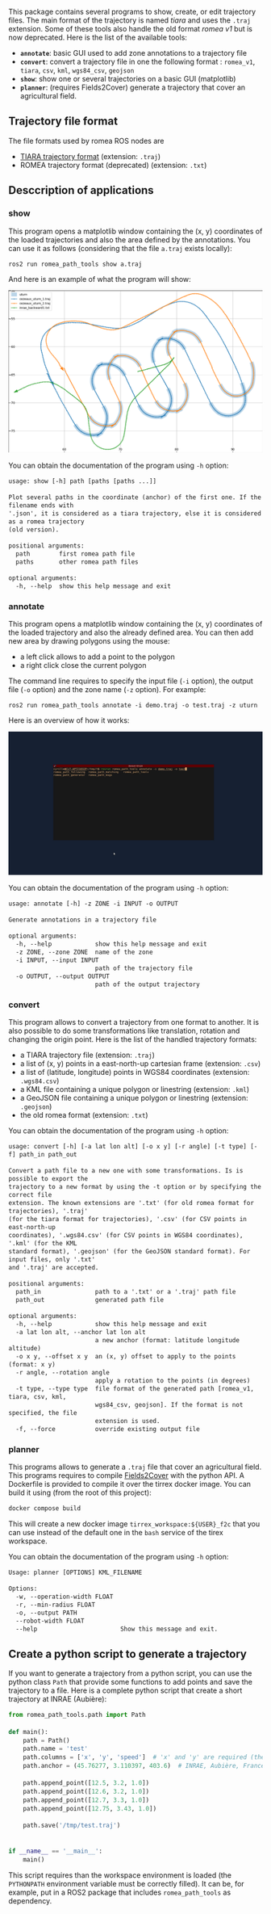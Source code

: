 This package contains several programs to show, create, or edit trajectory files.
The main format of the trajectory is named _tiara_ and uses the `.traj` extension. Some of these
tools also handle the old format _romea v1_ but is now deprecated.
Here is the list of the available tools:

* **`annotate`**: basic GUI used to add zone annotations to a trajectory file
* **`convert`**: convert a trajectory file in one the following format : `romea_v1`, `tiara`, `csv`,
  `kml`, `wgs84_csv`, `geojson`
* **`show`**: show one or several trajectories on a basic GUI (matplotlib)
* **`planner`**: (requires Fields2Cover) generate a trajectory that cover an agricultural field.

## Trajectory file format

The file formats used by romea ROS nodes are
* [TIARA trajectory format](doc/tiara_format.md) (extension: `.traj`)
* ROMEA trajectory format (deprecated) (extension: `.txt`)


## Desccription of applications

### show

This program opens a matplotlib window containing the (x, y) coordinates of the loaded trajectories
and also the area defined by the annotations.
You can use it as follows (considering that the file `a.traj` exists locally):
```
ros2 run romea_path_tools show a.traj
```
And here is an example of what the program will show:

![](doc/data/demo_show.png)

You can obtain the documentation of the program using `-h` option:
```
usage: show [-h] path [paths [paths ...]]

Plot several paths in the coordinate (anchor) of the first one. If the filename ends with
'.json', it is considered as a tiara trajectory, else it is considered as a romea trajectory
(old version).

positional arguments:
  path        first romea path file
  paths       other romea path files

optional arguments:
  -h, --help  show this help message and exit
```

### annotate

This program opens a matplotlib window containing the (x, y) coordinates of the loaded trajectory
and also the already defined area.
You can then add new area by drawing polygons using the mouse:

* a left click allows to add a point to the polygon
* a right click close the current polygon

The command line requires to specify the input file (`-i` option), the output file (`-o` option) and
the zone name (`-z` option).
For example:
```
ros2 run romea_path_tools annotate -i demo.traj -o test.traj -z uturn
```

Here is an overview of how it works:

![](doc/data/demo_annotate.gif)

You can obtain the documentation of the program using `-h` option:
```
usage: annotate [-h] -z ZONE -i INPUT -o OUTPUT

Generate annotations in a trajectory file

optional arguments:
  -h, --help            show this help message and exit
  -z ZONE, --zone ZONE  name of the zone
  -i INPUT, --input INPUT
                        path of the trajectory file
  -o OUTPUT, --output OUTPUT
                        path of the output trajectory
```

### convert

This program allows to convert a trajectory from one format to another.
It is also possible to do some transformations like translation, rotation and changing the origin
point.
Here is the list of the handled trajectory formats:

* a TIARA trajectory file (extension: `.traj`)
* a list of (x, y) points in a east-north-up cartesian frame (extension: `.csv`)
* a list of (latitude, longitude) points in WGS84 coordinates (extension: `.wgs84.csv`)
* a KML file containing a unique polygon or linestring (extension: `.kml`)
* a GeoJSON file containing a unique polygon or linestring (extension: `.geojson`)
* the old romea format (extension: `.txt`)

You can obtain the documentation of the program using `-h` option:
```
usage: convert [-h] [-a lat lon alt] [-o x y] [-r angle] [-t type] [-f] path_in path_out

Convert a path file to a new one with some transformations. Is is possible to export the
trajectory to a new format by using the -t option or by specifying the correct file
extension. The known extensions are '.txt' (for old romea format for trajectories), '.traj'
(for the tiara format for trajectories), '.csv' (for CSV points in east-north-up
coordinates), '.wgs84.csv' (for CSV points in WGS84 coordinates), '.kml' (for the KML
standard format), '.geojson' (for the GeoJSON standard format). For input files, only '.txt'
and '.traj' are accepted.

positional arguments:
  path_in               path to a '.txt' or a '.traj' path file
  path_out              generated path file

optional arguments:
  -h, --help            show this help message and exit
  -a lat lon alt, --anchor lat lon alt
                        a new anchor (format: latitude longitude altitude)
  -o x y, --offset x y  an (x, y) offset to apply to the points (format: x y)
  -r angle, --rotation angle
                        apply a rotation to the points (in degrees)
  -t type, --type type  file format of the generated path [romea_v1, tiara, csv, kml,
                        wgs84_csv, geojson]. If the format is not specified, the file
                        extension is used.
  -f, --force           override existing output file
```

### planner

This programs allows to generate a `.traj` file that cover an agricultural field.
This programs requires to compile
[Fields2Cover](https://fields2cover.github.io/source/installation.html#compilation-with-python-interface)
with the python API.
A Dockerfile is provided to compile it over the tirrex docker image.
You can build it using (from the root of this project):
```bash
docker compose build
```

This will create a new docker image `tirrex_workspace:${USER}_f2c` that you can use instead of the
default one in the `bash` service of the tirex workspace.

You can obtain the documentation of the program using `-h` option:
```
Usage: planner [OPTIONS] KML_FILENAME

Options:
  -w, --operation-width FLOAT
  -r, --min-radius FLOAT
  -o, --output PATH
  --robot-width FLOAT
  --help                       Show this message and exit.
```


## Create a python script to generate a trajectory

If you want to generate a trajectory from a python script, you can use the python class `Path` that
provide some functions to add points and save the trajectory to a file.
Here is a complete python script that create a short trajectory at INRAE (Aubière):

```python
from romea_path_tools.path import Path

def main():
    path = Path()
    path.name = 'test'
    path.columns = ['x', 'y', 'speed']  # 'x' and 'y' are required (these are the default)
    path.anchor = (45.76277, 3.110397, 403.6)  # INRAE, Aubière, France

    path.append_point([12.5, 3.2, 1.0])
    path.append_point([12.6, 3.2, 1.0])
    path.append_point([12.7, 3.3, 1.0])
    path.append_point([12.75, 3.43, 1.0])

    path.save('/tmp/test.traj')


if __name__ == '__main__':
    main()
```

This script requires than the workspace environment is loaded (the `PYTHONPATH` environment variable
must be correctly filled).
It can be, for example, put in a ROS2 package that includes `romea_path_tools` as dependency.
